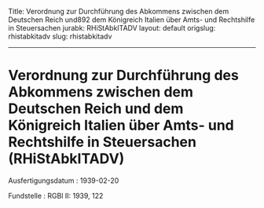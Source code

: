 Title: Verordnung zur Durchführung des Abkommens zwischen dem Deutschen Reich und892
  dem Königreich Italien über Amts- und Rechtshilfe in Steuersachen
jurabk: RHiStAbkITADV
layout: default
origslug: rhistabkitadv
slug: rhistabkitadv

---

# Verordnung zur Durchführung des Abkommens zwischen dem Deutschen Reich und dem Königreich Italien über Amts- und Rechtshilfe in Steuersachen (RHiStAbkITADV)

Ausfertigungsdatum
:   1939-02-20

Fundstelle
:   RGBl II: 1939, 122

